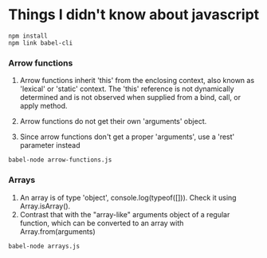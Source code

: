 # Things I didn't know about javascript

```
npm install
npm link babel-cli
```

### Arrow functions

1. Arrow functions inherit 'this' from the enclosing context, also known as 'lexical' or 'static' context. The 'this' reference is not dynamically determined and is not observed when supplied from a bind, call, or apply method.

2. Arrow functions do not get their own 'arguments' object.

3. Since arrow functions don't get a proper 'arguments', use a 'rest' parameter instead

```
babel-node arrow-functions.js
```


### Arrays

1. An array is of type 'object', console.log(typeof([])). Check it using Array.isArray().
2. Contrast that with the "array-like" arguments object of a regular function, which can be converted to an array with Array.from(arguments)

```
babel-node arrays.js
```
